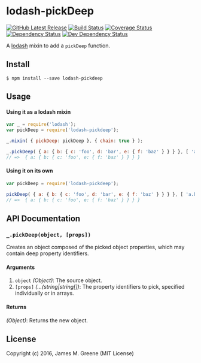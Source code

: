 # lodash-pickDeep
[![GitHub Latest Release](https://badge.fury.io/gh/JamesMGreene%2Flodash-pickDeep.svg)](https://github.com/JamesMGreene/lodash-pickDeep) [![Build Status](https://secure.travis-ci.org/JamesMGreene/lodash-pickDeep.svg?branch=master)](https://travis-ci.org/JamesMGreene/lodash-pickDeep) [![Coverage Status](https://coveralls.io/repos/JamesMGreene/lodash-pickDeep/badge.svg?branch=master&service=github)](https://coveralls.io/github/JamesMGreene/lodash-pickDeep?branch=master) [![Dependency Status](https://david-dm.org/JamesMGreene/lodash-pickDeep.svg?theme=shields.io)](https://david-dm.org/JamesMGreene/lodash-pickDeep) [![Dev Dependency Status](https://david-dm.org/JamesMGreene/lodash-pickDeep/dev-status.svg?theme=shields.io)](https://david-dm.org/JamesMGreene/lodash-pickDeep#info=devDependencies)

A [lodash](https://lodash.com/) mixin to add a `pickDeep` function.


## Install

```shell
$ npm install --save lodash-pickdeep
```



## Usage

#### Using it as a lodash mixin

```js
var _ = require('lodash');
var pickDeep = require('lodash-pickdeep');

_.mixin( { pickDeep: pickDeep }, { chain: true } );

_.pickDeep( { a: { b: { c: 'foo', d: 'bar', e: { f: 'baz' } } } }, [ 'a.b.c', 'a.b.e' ] );
// =>  { a: { b: { c: 'foo', e: { f: 'baz' } } } }
```


#### Using it on its own

```js
var pickDeep = require('lodash-pickdeep');

pickDeep( { a: { b: { c: 'foo', d: 'bar', e: { f: 'baz' } } } }, [ 'a.b.c', 'a.b.e' ] );
// =>  { a: { b: { c: 'foo', e: { f: 'baz' } } } }
```



## API Documentation

### `_.pickDeep(object, [props])`

Creates an object composed of the picked object properties, which may contain deep property identifiers.

#### Arguments
1. `object` *(Object)*: The source object.
2. `[props]` *(...(string|string&#91;&#93;)*: The property identifiers to pick, specified individually or in arrays.

#### Returns
*(Object)*:  Returns the new object.



## License

Copyright (c) 2016, James M. Greene (MIT License)
